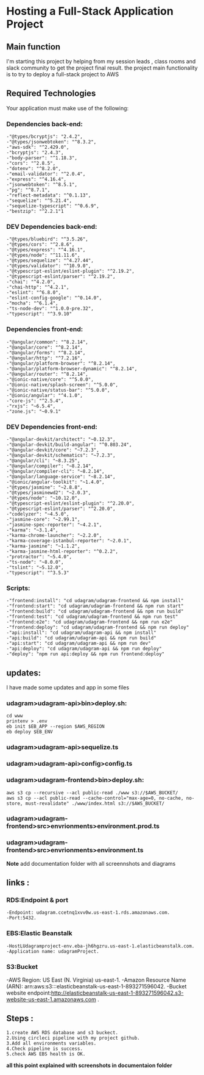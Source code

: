 # Hosting a Full-Stack Application Project

## Main function 
I'm starting this project by helping from my session leads , class rooms and slack community to get the project final result.
the project main functionality is to try to deploy a full-stack project to AWS

## Required Technologies
Your application must make use of the following:
### Dependencies back-end:
    -"@types/bcryptjs": "2.4.2",
    -"@types/jsonwebtoken": "^8.3.2",
    -"aws-sdk": "^2.429.0",
    -"bcryptjs": "2.4.3",
    -"body-parser": "^1.18.3",
    -"cors": "^2.8.5",
    -"dotenv": "^8.2.0",
    -"email-validator": "^2.0.4",
    -"express": "^4.16.4",
    -"jsonwebtoken": "^8.5.1",
    -"pg": "^8.7.1",
    -"reflect-metadata": "^0.1.13",
    -"sequelize": "^5.21.4",
    -"sequelize-typescript": "^0.6.9",
    -"bestzip": "^2.2.1"1
### DEV Dependencies back-end:
    -"@types/bluebird": "^3.5.26",
    -"@types/cors": "^2.8.6",
    -"@types/express": "^4.16.1",
    -"@types/node": "^11.11.6",
    -"@types/sequelize": "^4.27.44",
    -"@types/validator": "^10.9.0",
    -"@typescript-eslint/eslint-plugin": "^2.19.2",
    -"@typescript-eslint/parser": "^2.19.2",
    -"chai": "^4.2.0",
    -"chai-http": "^4.2.1",
    -"eslint": "^6.8.0",
    -"eslint-config-google": "^0.14.0",
    -"mocha": "^6.1.4",
    -"ts-node-dev": "^1.0.0-pre.32",
    -"typescript": "^3.9.10"

### Dependencies front-end:
    -"@angular/common": "^8.2.14",
    -"@angular/core": "^8.2.14",
    -"@angular/forms": "^8.2.14",
    -"@angular/http": "^7.2.16",
    -"@angular/platform-browser": "^8.2.14",
    -"@angular/platform-browser-dynamic": "^8.2.14",
    -"@angular/router": "^8.2.14",
    -"@ionic-native/core": "^5.0.0",
    -"@ionic-native/splash-screen": "^5.0.0",
    -"@ionic-native/status-bar": "^5.0.0",
    -"@ionic/angular": "^4.1.0",
    -"core-js": "^2.5.4",
    -"rxjs": "~6.5.4",
    -"zone.js": "~0.9.1"
### DEV Dependencies front-end:
    -"@angular-devkit/architect": "~0.12.3",
    -"@angular-devkit/build-angular": "^0.803.24",
    -"@angular-devkit/core": "~7.2.3",
    -"@angular-devkit/schematics": "~7.2.3",
    -"@angular/cli": "~8.3.25",
    -"@angular/compiler": "~8.2.14",
    -"@angular/compiler-cli": "~8.2.14",
    -"@angular/language-service": "~8.2.14",
    -"@ionic/angular-toolkit": "~1.4.0",
    -"@types/jasmine": "~2.8.8",
    -"@types/jasminewd2": "~2.0.3",
    -"@types/node": "~10.12.0",
    -"@typescript-eslint/eslint-plugin": "^2.20.0",
    -"@typescript-eslint/parser": "^2.20.0",
    -"codelyzer": "~4.5.0",
    -"jasmine-core": "~2.99.1",
    -"jasmine-spec-reporter": "~4.2.1",
    -"karma": "~3.1.4",
    -"karma-chrome-launcher": "~2.2.0",
    -"karma-coverage-istanbul-reporter": "~2.0.1",
    -"karma-jasmine": "~1.1.2",
    -"karma-jasmine-html-reporter": "^0.2.2",
    -"protractor": "~5.4.0",
    -"ts-node": "~8.0.0",
    -"tslint": "~5.12.0",
    -"typescript": "^3.5.3"
### Scripts:
    -"frontend:install": "cd udagram/udagram-frontend && npm install"
    -"frontend:start": "cd udagram/udagram-frontend && npm run start"
    -"frontend:build": "cd udagram/udagram-frontend && npm run build"
    -"frontend:test": "cd udagram/udagram-frontend && npm run test"
    -"frontend:e2e": "cd udagram/udagram-frontend && npm run e2e"
    -"frontend:deploy": "cd udagram/udagram-frontend && npm run deploy"
    -"api:install": "cd udagram/udagram-api && npm install"
    -"api:build": "cd udagram/udagram-api && npm run build"
    -"api:start": "cd udagram/udagram-api && npm run dev"
    -"api:deploy": "cd udagram/udagram-api && npm run deploy"
    -"deploy": "npm run api:deploy && npm run frontend:deploy"

## updates:
I have made some updates and app in some files
### udagram>udagram-api>bin>deploy.sh:
    cd www
    printenv > .env
    eb init $EB_APP --region $AWS_REGION
    eb deploy $EB_ENV
### udagram>udagram-api>sequelize.ts
### udagram>udagram-api>config>config.ts
### udagram>udagram-frontend>bin>deploy.sh:
    aws s3 cp --recursive --acl public-read ./www s3://$AWS_BUCKET/
    aws s3 cp --acl public-read --cache-control="max-age=0, no-cache, no-store, must-revalidate" ./www/index.html s3://$AWS_BUCKET/
### udagram>udagram-frontend>src>envrionments>environment.prod.ts
### udagram>udagram-frontend>src>envrionments>environment.ts
**Note** add documentation folder with all screennshots and diagrams

## links :
### RDS:**Endpoint & port**
    -Endpoint: udagram.ccetnq1xvv0w.us-east-1.rds.amazonaws.com.
    -Port:5432.
### EBS:**Elastic Beanstalk**
    -HostLUdagramproject-env.eba-jh6hgzru.us-east-1.elasticbeanstalk.com.
    -Application name: udagramProject.
### S3:**Bucket**
  -AWS Region: US East (N. Virginia) us-east-1.
  -Amazon Resource Name (ARN): arn:aws:s3:::elasticbeanstalk-us-east-1-893271596042.
  -Bucket website endpoint:http://elasticbeanstalk-us-east-1-893271596042.s3-website-us-east-1.amazonaws.com .

## Steps :
    1.create AWS RDS database and s3 buckect.
    2.Using circleci pipeline with my project github.
    3.Add all environments variables.
    4.Check pipeline is success.
    5.check AWS EBS health is OK.

**all this point explained with screenshots in documentaion folder**

